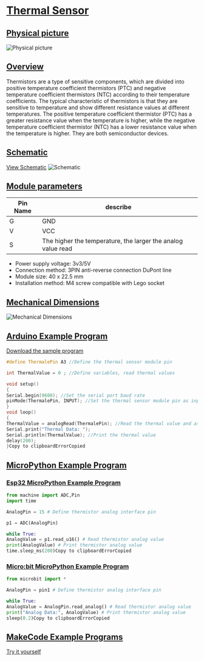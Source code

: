 # [Thermal Sensor](http://localhost:3000/#/en/ph2.0_sensors/sensors/thermal_sensor/thermal_sensor?id=热敏传感器)

## [Physical picture](http://localhost:3000/#/en/ph2.0_sensors/sensors/thermal_sensor/thermal_sensor?id=实物图)



![Physical picture](http://localhost:3000/en/ph2.0_sensors/sensors/thermal_sensor/picture/thermal_sensor.png)



## [Overview](http://localhost:3000/#/en/ph2.0_sensors/sensors/thermal_sensor/thermal_sensor?id=概述)

Thermistors are a type of sensitive components, which are divided into positive temperature coefficient thermistors (PTC) and negative temperature coefficient thermistors (NTC) according to their temperature coefficients. The typical characteristic of thermistors is that they are sensitive to temperature and show different resistance values at different temperatures. The positive temperature coefficient thermistor (PTC) has a greater resistance value when the temperature is higher, while the negative temperature coefficient thermistor (NTC) has a lower resistance value when the temperature is higher. They are both semiconductor devices.

## [Schematic](http://localhost:3000/#/en/ph2.0_sensors/sensors/thermal_sensor/thermal_sensor?id=原理图)

[View Schematic](http://localhost:3000/zh-cn/ph2.0_sensors/sensors/thermal_sensor/thermal_sensor_schematic.pdf) ![Schematic](http://localhost:3000/en/ph2.0_sensors/sensors/thermal_sensor/picture/thermal_sensor_schematic.png)

## [Module parameters](http://localhost:3000/#/en/ph2.0_sensors/sensors/thermal_sensor/thermal_sensor?id=模块参数)

| Pin Name | describe                                                     |
| -------- | ------------------------------------------------------------ |
| G        | GND                                                          |
| V        | VCC                                                          |
| S        | The higher the temperature, the larger the analog value read |

- Power supply voltage: 3v3/5V
- Connection method: 3PIN anti-reverse connection DuPont line
- Module size: 40 x 22.5 mm
- Installation method: M4 screw compatible with Lego socket

## [Mechanical Dimensions](http://localhost:3000/#/en/ph2.0_sensors/sensors/thermal_sensor/thermal_sensor?id=机械尺寸图)



![Mechanical Dimensions](http://localhost:3000/en/ph2.0_sensors/sensors/thermal_sensor/picture/thermal_sensor_assembly.png)



## [Arduino Example Program](http://localhost:3000/#/en/ph2.0_sensors/sensors/thermal_sensor/thermal_sensor?id=arduino示例程序)

[Download the sample program](http://localhost:3000/zh-cn/ph2.0_sensors/sensors/thermal_sensor/thermal_sensor.zip)

```c++
#define ThermalePin A3 //Define the thermal sensor module pin

int ThermalValue = 0 ; //Define variables, read thermal values

void setup()
{
Serial.begin(9600); //Set the serial port baud rate
pinMode(ThermalePin, INPUT); //Set the thermal sensor module pin as input
}
void loop()
{
ThermalValue = analogRead(ThermalePin); //Read the thermal value and assign it to ThermalValue
Serial.print("Thermal Data: ");
Serial.println(ThermalValue); //Print the thermal value
delay(200);
}Copy to clipboardErrorCopied
```

## [MicroPython Example Program](http://localhost:3000/#/en/ph2.0_sensors/sensors/thermal_sensor/thermal_sensor?id=micropython示例程序)

### [Esp32 MicroPython Example Program](http://localhost:3000/#/en/ph2.0_sensors/sensors/thermal_sensor/thermal_sensor?id=esp32-micropython示例程序)



```python
from machine import ADC,Pin
import time

AnalogPin = 15 # Define thermistor analog interface pin

p1 = ADC(AnalogPin)

while True:
AnalogValue = p1.read_u16() # Read thermistor analog value
print(AnalogValue) # Print thermistor analog value
time.sleep_ms(200)Copy to clipboardErrorCopied
```

### [Micro:bit MicroPython Example Program](http://localhost:3000/#/en/ph2.0_sensors/sensors/thermal_sensor/thermal_sensor?id=microbit-micropython示例程序)



```python
from microbit import *

AnalogPin = pin1 # Define thermistor analog interface pin

while True:
AnalogValue = AnalogPin.read_analog() # Read thermistor analog value
print("Analog Data:", AnalogValue) # Print thermistor analog value
sleep(0.2)Copy to clipboardErrorCopied
```

## [MakeCode Example Programs](http://localhost:3000/#/en/ph2.0_sensors/sensors/thermal_sensor/thermal_sensor?id=makecode示例程序)

[Try it yourself](https://makecode.microbit.org/_LTdekc9H3b9u)